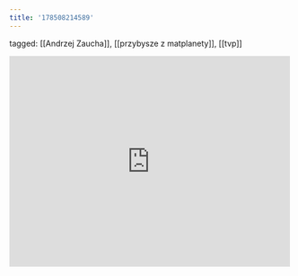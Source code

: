 ```yaml
---
title: '178508214589'
---
```

tagged: [[Andrzej Zaucha]], [[przybysze z matplanety]], [[tvp]]
<iframe allow="accelerometer; autoplay; clipboard-write; encrypted-media; gyroscope; picture-in-picture" allowfullscreen="" frameborder="0" height="375" id="youtube_iframe" src="https://www.youtube.com/embed/7RmR0u5G72k?feature=oembed&amp;enablejsapi=1&amp;origin=https://safe.txmblr.com&amp;wmode=opaque" width="500"></iframe>
